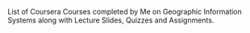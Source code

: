 List of Coursera Courses completed by Me on Geographic Information Systems along with Lecture Slides, Quizzes and Assignments.
